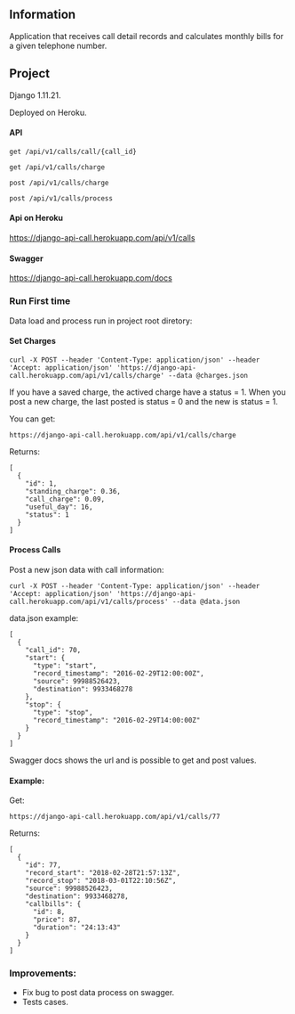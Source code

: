 ## Information
Application that receives call detail records and calculates monthly bills for a given telephone number.

## Project
Django 1.11.21.

Deployed on Heroku.

#### API

    get /api/v1/calls/call/{call_id} 

    get /api/v1/calls/charge 

    post /api/v1/calls/charge 

    post /api/v1/calls/process 

#### Api on Heroku 
https://django-api-call.herokuapp.com/api/v1/calls

#### Swagger
https://django-api-call.herokuapp.com/docs

### Run First time
Data load and process run in project root diretory:

#### Set Charges

    curl -X POST --header 'Content-Type: application/json' --header 'Accept: application/json' 'https://django-api-call.herokuapp.com/api/v1/calls/charge' --data @charges.json

If you have a saved charge, the actived charge have a status = 1. When you post a new charge, the last posted is status = 0 and the new is status = 1.

You can get:

    https://django-api-call.herokuapp.com/api/v1/calls/charge
    
Returns:

    [
      {
        "id": 1,
        "standing_charge": 0.36,
        "call_charge": 0.09,
        "useful_day": 16,
        "status": 1
      }
    ]
        

#### Process Calls

Post a new json data with call information:

    curl -X POST --header 'Content-Type: application/json' --header 'Accept: application/json' 'https://django-api-call.herokuapp.com/api/v1/calls/process' --data @data.json
    
data.json example:

    [
      {
        "call_id": 70,
        "start": {
          "type": "start",
          "record_timestamp": "2016-02-29T12:00:00Z",
          "source": 99988526423,
          "destination": 9933468278
        },
        "stop": {
          "type": "stop",
          "record_timestamp": "2016-02-29T14:00:00Z"
        }
      }
    ]

Swagger docs shows the url and is possible to get and post values.

#### Example:

  Get:
    
    https://django-api-call.herokuapp.com/api/v1/calls/77

  Returns:

    [
      {
        "id": 77,
        "record_start": "2018-02-28T21:57:13Z",
        "record_stop": "2018-03-01T22:10:56Z",
        "source": 99988526423,
        "destination": 9933468278,
        "callbills": {
          "id": 8,
          "price": 87,
          "duration": "24:13:43"
        }
      }
    ]
    
### Improvements:
    
- Fix bug to post data process on swagger.
- Tests cases.

